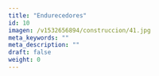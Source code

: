 ```yaml
---
title: "Endurecedores"
id: 10
imagen: /v1532656894/construccion/41.jpg
meta_keywords: ""
meta_description: ""
draft: false
weight: 0
---
```

